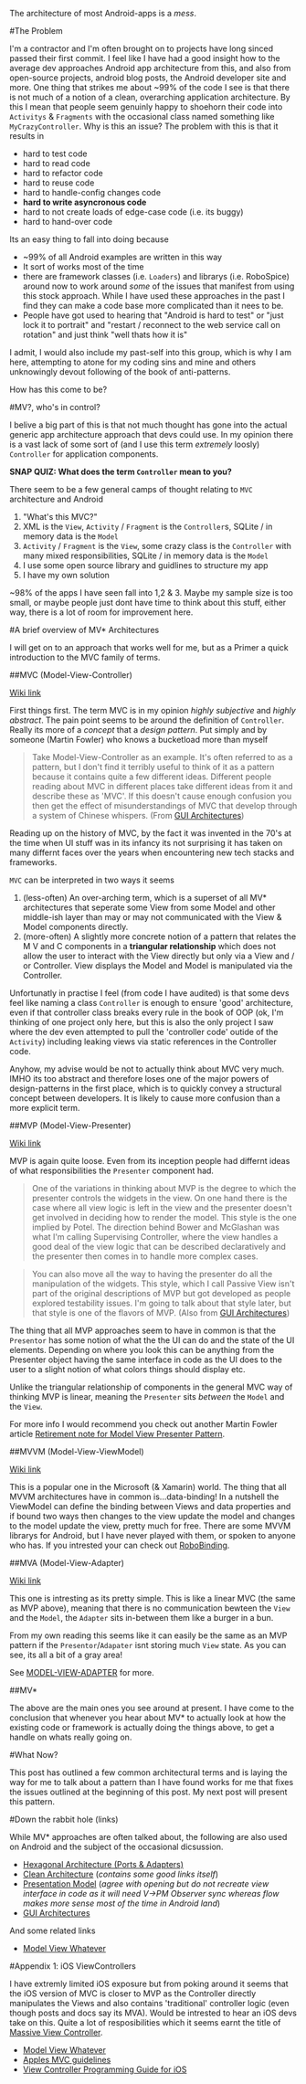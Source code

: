 The architecture of most Android-apps is a _mess_. 

#The Problem

I'm a contractor and I'm often brought on to projects have long sinced passed their first commit. I feel like I have had a good insight how to the average dev approaches Android app architecture from this, and also from open-source projects, android blog posts, the Android developer site and more. One thing that strikes me about ~99% of the code I see is that there is not much of a notion of a clean, overarching application architecture. By this I mean that people seem genuinly happy to shoehorn their code into `Activitys` & `Fragments` with the occasional class named something like `MyCrazyController`. Why is this an issue? The problem with this is that it results in

- hard to test code
- hard to read code
- hard to refactor code
- hard to reuse code
- hard to handle-config changes code
- **hard to write asyncronous code**
- hard to not create loads of edge-case code (i.e. its buggy)
- hard to hand-over code

Its an easy thing to fall into doing because

- ~99% of all Android examples are written in this way
- It sort of works most of the time
- there are framework classes (i.e. `Loaders`) and librarys (i.e. RoboSpice) around now to work around _some_ of the issues that manifest from using this stock approach. While I have used these approaches in the past I find they can make a code base more complicated than it nees to be.
- People have got used to hearing that "Android is hard to test" or "just lock it to portrait" and "restart / reconnect to the web service call on rotation" and just think "well thats how it is"

I admit, I would also include my past-self into this group, which is why I am here, attempting to atone for my coding sins and mine and others unknowingly devout following of the book of anti-patterns.

How has this come to be?

#MV?, who's in control?

I belive a big part of this is that not much thought has gone into the actual generic app architecture approach that devs could use. In my opinion there is a vast lack of some sort of (and I use this term _extremely_ loosly) `Controller` for application components.

__SNAP QUIZ: What does the term `Controller` mean to you?__

There seem to be a few general camps of thought relating to `MVC` architecture and Android

1. "What's this MVC?"
2. XML is the `View`, `Activity` / `Fragment` is the `Controller`s,  SQLite / in memory data is the `Model` 
3. `Activity` / `Fragment` is the `View`, some crazy class is the `Controller` with many mixed responsibilities, SQLite / in memory data is the `Model` 
4. I use some open source library and guidlines to structure my app
5. I have my own solution

~98% of the apps I have seen fall into 1,2 & 3. Maybe my sample size is too small, or maybe people just dont have time to think about this stuff, either way, there is a lot of room for improvement here.

#A brief overview of MV* Architectures

I will get on to an approach that works well for me, but as a Primer a quick introduction to the MVC family of terms.

##MVC (Model-View-Controller)

[Wiki link](http://en.wikipedia.org/wiki/Model%E2%80%93view%E2%80%93controller)

First things first. The term MVC is in my opinion _highly subjective_ and _highly abstract_. The pain point seems to be around the definition of `Controller`. Really its more of a _concept_ that a _design pattern_. Put simply and by someone (Martin Fowler) who knows a bucketload more than myself

> Take Model-View-Controller as an example. It's often referred to as a pattern, but I don't find it terribly useful to think of it as a pattern because it contains quite a few different ideas. Different people reading about MVC in different places take different ideas from it and describe these as 'MVC'. If this doesn't cause enough confusion you then get the effect of misunderstandings of MVC that develop through a system of Chinese whispers. (From [GUI Architectures](http://martinfowler.com/eaaDev/uiArchs.html))

Reading up on the history of MVC, by the fact it was invented in the 70's at the time when UI stuff was in its infancy its not surprising it has taken on many differnt faces over the years when encountering new tech stacks and frameworks. 

`MVC` can be interpreted in two ways it seems

1. (less-often) An over-arching term, which is a superset of all MV* architectures that seperate some View from some Model and other middle-ish layer than may or may not communicated with the View & Model components directly. 
2. (more-often) A slightly more concrete notion of a pattern that relates the M V and C components in a **triangular relationship** which does not allow the user to interact with the View directly but only via a View and / or Controller. View displays the Model and Model is manipulated via the Controller. 

Unfortunatly in practise I feel (from code I have audited) is that some devs feel like naming a class `Controller` is enough to ensure 'good' architecture, even if that controller class breaks every rule in the book of OOP (ok, I'm thinking of one project only here, but this is also the only project I saw where the dev even attempted to pull the 'controller code' outide of the `Activity`) including leaking views via static references in the Controller code.

Anyhow, my advise would be not to actually think about MVC very much. IMHO its too abstract and therefore loses one of the major powers of design-patterns in the first place, which is to quickly convey a structural concept between developers. It is likely to cause more confusion than a more explicit term.

##MVP (Model-View-Presenter)

[Wiki link](http://en.wikipedia.org/wiki/Model%E2%80%93view%E2%80%93presenter) 

MVP is again quite loose. Even from its inception people had differnt ideas of what responsibilities the `Presenter` component had.

> One of the variations in thinking about MVP is the degree to which the presenter controls the widgets in the view. On one hand there is the case where all view logic is left in the view and the presenter doesn't get involved in deciding how to render the model. This style is the one implied by Potel. The direction behind Bower and McGlashan was what I'm calling Supervising Controller, where the view handles a good deal of the view logic that can be described declaratively and the presenter then comes in to handle more complex cases. 

> You can also move all the way to having the presenter do all the manipulation of the widgets. This style, which I call Passive View isn't part of the original descriptions of MVP but got developed as people explored testability issues. I'm going to talk about that style later, but that style is one of the flavors of MVP. (Also from [GUI Architectures](http://martinfowler.com/eaaDev/uiArchs.html))

The thing that all MVP approaches seem to have in common is that the `Presentor` has some notion of what the the UI can do and the state of the UI elements. Depending on where you look this can be anything from the Presenter object having the same interface in code as the UI does to the user to a slight notion of what colors things should display etc.

Unlike the triangular relationship of components in the general MVC way of thinking MVP is linear, meaning the `Presenter` sits _between_ the `Model` and the `View`.

For more info I would recommend you check out another Martin Fowler article [Retirement note for Model View Presenter Pattern](http://martinfowler.com/eaaDev/ModelViewPresenter.html).



##MVVM (Model-View-ViewModel)

[Wiki link](http://en.wikipedia.org/wiki/Model_View_ViewModel)

This is a popular one in the Microsoft (& Xamarin) world. The thing that all MVVM architectures have in common is...data-binding! In a nutshell the ViewModel can define the binding between Views and data properties and if bound two ways then changes to the view update the model and changes to the model update the view, pretty much for free. There are some MVVM librarys for Android, but I have never played with them, or spoken to anyone who has. If you intrested your can check out [RoboBinding](http://robobinding.github.io/RoboBinding/).

##MVA (Model-View-Adapter)

[Wiki link](http://en.wikipedia.org/wiki/Model%E2%80%93view%E2%80%93adapter)

This one is intresting as its pretty simple. This is like a linear MVC (the same as MVP above), meaning that there is no communication bewteen the `View` and the `Model`, the `Adapter` sits in-between them like a burger in a bun.

From my own reading this seems like it can easily be the same as an MVP pattern if the `Presentor`/`Adapater` isnt storing much `View` state. As you can see, its all a bit of a gray area!

See [MODEL-VIEW-ADAPTER](https://www.palantir.com/2009/04/model-view-adapter/) for more.

##MV*

The above are the main ones you see around at present. I have come to the conclusion that whenever you hear about MV* to actually look at how the existing code or framework is actually doing the things above, to get a handle on whats really going on.

#What Now?

This post has outlined a few common architectural terms and is laying the way for me to talk about a pattern than I have found works for me that fixes the issues outlined at the beginning of this post. My next post will present this pattern.

#Down the rabbit hole (links)

While MV* approaches are often talked about, the following are also used on Android and the subject of the occasional dicsussion.

- [Hexagonal Architecture (Ports & Adapters)](http://alistair.cockburn.us/Hexagonal+architecture)
- [Clean Architecture](http://blog.8thlight.com/uncle-bob/2012/08/13/the-clean-architecture.html) (_contains some good links itself_)
- [Presentation Model](http://martinfowler.com/eaaDev/PresentationModel.html) (_agree with opening but do not recreate view interface in code as it will need V->PM Observer sync whereas flow makes more sense most of the time in Android land_) 
- [GUI Architectures](http://martinfowler.com/eaaDev/uiArchs.html)

And some related links

- [Model View Whatever](http://khanlou.com/2014/03/model-view-whatever/)

#Appendix 1: iOS ViewControllers

I have extremly limited iOS exposure but from poking around it seems that the iOS version of MVC is closer to MVP as the Controller directly manipulates the Views and also contains 'traditional' controller logic (even though posts and docs say its MVA). Would be intrested to hear an iOS devs take on this. Quite a lot of resposibilities which it seems earnt the title of [Massive View Controller](https://twitter.com/Colin_Campbell/status/293167951132098560).

- [Model View Whatever](http://khanlou.com/2014/03/model-view-whatever/)
- [Apples MVC guidelines](https://developer.apple.com/library/ios/documentation/General/Conceptual/CocoaEncyclopedia/Model-View-Controller/Model-View-Controller.html)
- [View Controller Programming Guide for iOS](https://developer.apple.com/library/ios/featuredarticles/ViewControllerPGforiPhoneOS/Introduction/Introduction.html)







